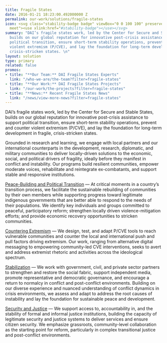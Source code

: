 ```yaml
---
title: Fragile States
date: 2016-01-21 18:23:00.492000000 Z
permalink: our-work/solutions/fragile-states
icon: <svg class="stability-badge badge" viewBox="0 0 100 100" preserveAspectRatio="xMinYMax
  meet"><use xlink:href="#stability-badge"></use></svg>
summary: "DAI’s fragile states work, led by the Center for Secure and Stable States,
  builds on our global reputation for innovative post-crisis assistance to support
  political transition, ensure short-term stability operations, prevent and counter
  violent extremism (P/CVE), and lay the foundation for long-term development in fragile,
  crisis-stricken states. \n"
layout: solution
type: primary
related: false
promos:
- title: "**Our Team:** DAI Fragile States Experts"
  link: "/who-we-are/the-team?filter=fragile-states"
- title: "**Our Work:** DAI Fragile States Projects"
  link: "/our-work/the-projects?filter=fragile-states"
- title: "**News:** Recent Fragile States News"
  link: "/news/view-more-news?filter=fragile-states"
---
```


DAI’s fragile states work, led by the Center for Secure and Stable States, builds on our global reputation for innovative post-crisis assistance to support political transition, ensure short-term stability operations, prevent and counter violent extremism (P/CVE), and lay the foundation for long-term development in fragile, crisis-stricken states. 

Grounded in research and learning, we engage with local partners and our international counterparts in the development, research, diplomatic, and military communities to deliver locally-driven solutions to the economic, social, and political drivers of fragility, ideally before they manifest in conflict and instability. Our programs build resilient communities, empower moderate voices, rehabilitate and reintegrate ex-combatants, and support stable and responsive institutions.

[Peace-Building and Political Transition](/our-work/solutions/fragile-states-solutions/peace-building-and-political-transition) — At critical moments in a country’s transition process, we facilitate the sustainable rebuilding of communities by their own members while supporting progress toward legitimate indigenous governments that are better able to respond to the needs of their populations. We identify key individuals and groups committed to peaceful, participatory reform; strengthen locally driven violence-mitigation efforts; and provide economic recovery opportunities to stricken communities.

[Countering Extremism](/our-work/solutions/fragile-states-solutions/countering-extremism) — We design, test, and adapt P/CVE tools to reach vulnerable communities and counter the local and international push and pull factors driving extremism. Our work, ranging from alternative digital messaging to empowering community-led CVE interventions, seeks to avert and address extremist rhetoric and activities across the ideological spectrum. 

[Stabilization](/our-work/solutions/fragile-states-solutions/stabilization) — We work with government, civil, and private sector partners to strengthen and restore the social fabric, support independent media, promote representative and democratic governance, and encourage a return to normalcy in conflict and post-conflict environments. Building on our diverse experience and nuanced understanding of conflict dynamics in crisis environments, we assess and adapt to address the root causes of instability and lay the foundation for sustainable peace and development.

[Security and Justice](/our-work/solutions/fragile-states-solutions/security-and-justice) — We support access to, accountability in, and the stability of formal and informal justice institutions, building the capacity of legitimate security and justice systems to deliver services and ensure citizen security. We emphasize grassroots, community-level collaboration as the starting point for reform, particularly in complex transitional justice and post-conflict environments.

